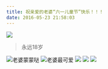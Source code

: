 ```yaml
---
title: 祝亲爱的老婆“六一儿童节”快乐！！！
date: 2016-05-23 21:58:03
---
```


![](https://raw.githubusercontent.com/giarld/giarld.github.io/master/my_imgs/61pic.jpg)

> 永远18岁

![老婆蒙蒙哒](https://raw.githubusercontent.com/giarld/giarld.github.io/master/my_imgs/love_1.jpg)
![老婆最可爱](https://raw.githubusercontent.com/giarld/giarld.github.io/master/my_imgs/love_2.jpg)
![](https://raw.githubusercontent.com/giarld/giarld.github.io/master/my_imgs/love_3.jpg)
![](https://raw.githubusercontent.com/giarld/giarld.github.io/master/my_imgs/love_4.jpg)
![](https://raw.githubusercontent.com/giarld/giarld.github.io/master/my_imgs/love_5.jpg)

